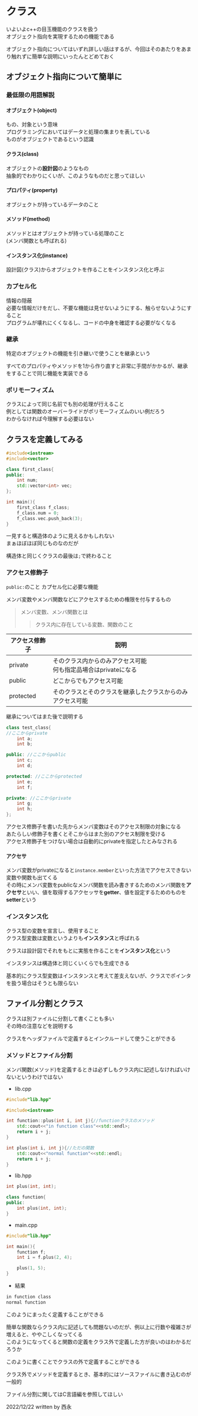 # クラス

いよいよc++の目玉機能のクラスを扱う  
オブジェクト指向を実現するための機能である

オブジェクト指向についてはいずれ詳しい話はするが、今回はそのあたりをあまり触れずに簡単な説明にいったんとどめておく

## オブジェクト指向について簡単に

### 最低限の用語解説

#### オブジェクト(object)

もの、対象という意味  
プログラミングにおいてはデータと処理の集まりを表している  
ものがオブジェクトであるという認識

#### クラス(class)

オブジェクトの**設計図**のようなもの  
抽象的でわかりにくいが、このようなものだと思ってほしい

#### プロパティ(property)

オブジェクトが持っているデータのこと

#### メソッド(method)

メソッドとはオブジェクトが持っている処理のこと  
(メンバ関数とも呼ばれる)

#### インスタンス化(instance)

設計図(クラス)からオブジェクトを作ることをインスタンス化と呼ぶ

### カプセル化

情報の隠蔽  
必要な情報だけをだし、不要な機能は見せないようにする、触らせないようにすること  
プログラムが壊れにくくなるし、コードの中身を確認する必要がなくなる

### 継承

特定のオブジェクトの機能を引き継いで使うことを継承という

すべてのプロパティやメソッドを1から作り直すと非常に手間がかかるが、継承をすることで同じ機能を実装できる

### ポリモーフィズム

クラスによって同じ名前でも別の処理が行えること  
例としては関数のオーバーライドがポリモーフィズムのいい例だろう  
わからなければ今理解する必要はない

## クラスを定義してみる

```C++
#include<iostream>
#include<vector>

class first_class{
public:
    int num;
    std::vector<int> vec;
};

int main(){
    first_class f_class;
    f_class.num = 0;
    f_class.vec.push_back(3);
}
```

一見すると構造体のように見えるかもしれない  
まぁほぼほぼ同じものなのだが

構造体と同じくクラスの最後は`;`で終わること

### アクセス修飾子

`public:`のこと
カプセル化に必要な機能

メンバ変数やメンバ関数などにアクセスするための権限を付与するもの
>メンバ変数、メンバ関数とは
>>クラス内に存在している変数、関数のこと

|アクセス修飾子|説明|
|-|-|
|private|そのクラス内からのみアクセス可能<br>何も指定品場合はprivateになる|
|public|どこからでもアクセス可能|
|protected|そのクラスとそのクラスを継承したクラスからのみアクセス可能|

継承についてはまた後で説明する

```c++
class test_class{
//ここからprivate
    int a;
    int b;

public: //ここからpublic
    int c;
    int d;

protected: //ここからprotected
    int e;
    int f;

private: //ここからprivate
    int g;
    int h;
};
```

アクセス修飾子を書いた先からメンバ変数はそのアクセス制限の対象になる  
あたらしい修飾子を書くとそこからはまた別のアクセス制限を受ける  
アクセス修飾子をつけない場合は自動的にprivateを指定したとみなされる

#### アクセサ

メンバ変数がprivateになると`instance.member`といった方法でアクセスできない変数や関数も出てくる  
その時にメンバ変数をpublicなメンバ関数を読み書きするためのメンバ関数を**アクセサ**といい、値を取得するアクセッサを**getter**、値を設定するためのものを**setter**という

### インスタンス化

クラス型の変数を宣言し、使用すること  
クラス型変数は変数というよりも**インスタンス**と呼ばれる

クラスは設計図でそれをもとに実態を作ることを**インスタンス化**という

インスタンスは構造体と同じくいくらでも生成できる

基本的にクラス型変数はインスタンスと考えて差支えないが、クラスでポインタを扱う場合はそうとも限らない

## ファイル分割とクラス

クラスは別ファイルに分割して書くことも多い  
その時の注意などを説明する

クラスをヘッダファイルで定義するとインクルードして使うことができる  

### メソッドとファイル分割

メンバ関数(メソッド)を定義するときは必ずしもクラス内に記述しなければいけないというわけではない  

- lib.cpp

```C++
#include"lib.hpp"

#include<iostream>

int function::plus(int i, int j){//functionクラスのメソッド
    std::cout<<"in function class"<<std::endl>;
    return i + j;
}

int plus(int i, int j){//ただの関数
    std::cout<<"normal function"<<std::endl;
    return i + j;
}
```

- lib.hpp

```C++
int plus(int, int);

class function{
public:
    int plus(int, int);
}

```

- main.cpp

```C++
#include"lib.hpp"

int main(){
    function f;
    int i = f.plus(2, 4);

    plus(1, 5);
}
```

- 結果

```markdown
in function class
normal function
```

このようにまったく定義することができる

簡単な関数ならクラス内に記述しても問題ないのだが、例以上に行数や複雑さが増えると、ややこしくなってくる  
このようになってくると関数の定義をクラス外で定義した方が良いのはわかるだろうか

このように書くことでクラスの外で定義することができる

クラス外でメソッドを定義するとき、基本的にはソースファイルに書き込むのが一般的

ファイル分割に関してはC言語編を参照してほしい

2022/12/22
 written by 西永
